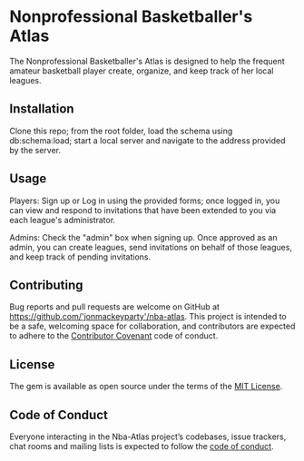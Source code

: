 # Nonprofessional Basketballer's Atlas

The Nonprofessional Basketballer's Atlas is designed to help the frequent amateur basketball player create, organize, and keep track of her local leagues.

## Installation

Clone this repo; from the root folder, load the schema using db:schema:load; start a local server and navigate to the address provided by the server.

## Usage

Players: Sign up or Log in using the provided forms; once logged in, you can view and respond to invitations that have been extended to you via each league's administrator.

Admins: Check the "admin" box when signing up.  Once approved as an admin, you can create leagues, send invitations on behalf of those leagues, and keep track of pending invitations.

## Contributing

Bug reports and pull requests are welcome on GitHub at https://github.com/'jonmackeyparty'/nba-atlas. This project is intended to be a safe, welcoming space for collaboration, and contributors are expected to adhere to the [Contributor Covenant](http://contributor-covenant.org) code of conduct.

## License

The gem is available as open source under the terms of the [MIT License](https://opensource.org/licenses/MIT).

## Code of Conduct

Everyone interacting in the Nba-Atlas project’s codebases, issue trackers, chat rooms and mailing lists is expected to follow the [code of conduct](https://github.com/'jonmackeyparty'/nba-atlas/blob/master/CODE_OF_CONDUCT.md).
